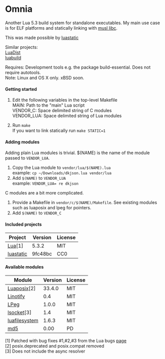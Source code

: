 Omnia
=====

Another Lua 5.3 build system for standalone executables. My main use case is for ELF platforms and statically linking with [musl libc](http://www.musl-libc.org/).

This was made possible by [luastatic](https://github.com/ers35/luastatic)

Similar projects:<br>
[LuaDist](http://luadist.org/)<br/>
[luabuild](https://github.com/stevedonovan/luabuild)

Requires: Development tools e.g. the package build-essential. Does not require autotools.<br/>
Note: Linux and OS X only. xBSD soon.

#### Getting started

1. Edit the following variables in the top-level Makefile<br/>
     MAIN: Path to the "main" Lua script<br/>
     VENDOR_C: Space delimited string of C modules<br/>
     VENDOR_LUA: Space delimited string of Lua modules<br/>

1. Run `make`<br/>
If you want to link statically run `make STATIC=1`

#### Adding modules

Adding plain Lua modules is trivial. $(NAME) is the name of the module passed to `VENDOR_LUA`.

1. Copy the Lua module to `vendor/lua/$(NAME).lua`<br/>
  example: `cp ~/Downloads/dkjson.lua vendor/lua`
1. Add `$(NAME)` to `VENDOR_LUA`<br/>
  example: `VENDOR_LUA= re dkjson`

C modules are a bit more complicated.

1. Provide a Makefile in `vendor/c/$(NAME)/Makefile`. See existing modules such as luaposix and lpeg for pointers.
1. Add `$(NAME)` to `VENDOR_C`

#### Included projects

Project                                                     | Version         | License
------------------------------------------------------------|-----------------|---------
[Lua](http://www.lua.org)[1]                                | 5.3.2           | MIT
[luastatic](https://github.com/ers35/luastatic)             | 9fc48bc         | CC0

#### Available modules

Module                                                          | Version         | License
----------------------------------------------------------------|-----------------|---------
[Luaposix](https://github.com/luaposix/luaposix)[2]             | 33.4.0          | MIT
[Linotify](https://github.com/hoelzro/linotify)                 | 0.4             | MIT
[LPeg](http://www.inf.puc-rio.br/~roberto/lpeg/)                | 1.0.0           | MIT
[lsocket](http://tset.de/lsocket/)[3]                           | 1.4             | MIT
[luafilesystem](https://github.com/keplerproject/luafilesystem) | 1.6.3           | MIT
[md5](http://www.rjek.com/luahash-0.00.tar.bz2)                 | 0.00            | PD

[1] Patched with bug fixes #1,#2,#3 from the Lua bugs [page](http://www.lua.org/bugs.html#5.3.2)<br/>
[2] posix.deprecated and posix.compat removed<br/>
[3] Does not include the async resolver<br/>

